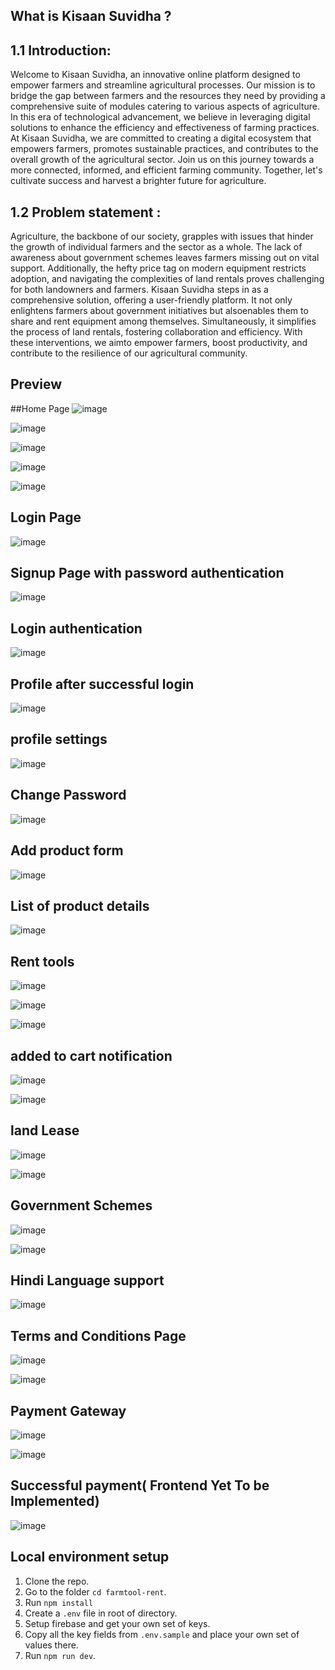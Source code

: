 ## What is Kisaan Suvidha ?

## 1.1 Introduction:
Welcome to Kisaan Suvidha, an innovative online platform designed to empower farmers and streamline agricultural processes. Our mission is to bridge the gap between farmers and the resources they need by providing a comprehensive suite of modules catering to various aspects of agriculture. In this era of technological advancement, we believe in leveraging digital solutions to enhance the efficiency and effectiveness of farming practices. At Kisaan Suvidha, we are committed to creating a digital ecosystem that empowers farmers, promotes sustainable practices, and contributes to the overall growth of the agricultural sector. Join us on this journey towards a more connected, informed, and efficient farming community. Together, let's cultivate success and harvest a brighter future for agriculture.

## 1.2 Problem statement :
Agriculture, the backbone of our society, grapples with issues that hinder the growth of individual farmers and the sector as a whole. The lack of awareness about government schemes leaves farmers missing out on vital support. Additionally, the hefty price tag on modern equipment restricts adoption, and navigating the complexities of land rentals proves challenging for both landowners and farmers. Kisaan Suvidha steps in as a comprehensive solution, offering a user-friendly platform. It not only enlightens farmers about government initiatives but alsoenables them to share and rent equipment among themselves. Simultaneously, it simplifies the process of land rentals, fostering collaboration and efficiency. With these interventions, we aimto empower farmers, boost productivity, and contribute to the resilience of our agricultural
community.

## Preview 

##Home Page
![image](https://github.com/prasadgade20/Kisaan-Suvidha---Frontend/assets/43978977/7e9f0b96-8223-405f-ab03-2c84b7e354cd)

![image](https://github.com/prasadgade20/Kisaan-Suvidha---Frontend/assets/43978977/2255f55c-c31a-43bd-8678-eb552446966d)

![image](https://github.com/prasadgade20/Kisaan-Suvidha---Frontend/assets/43978977/319020f7-c0b3-4311-b75b-2b67678a5e43)

![image](https://github.com/prasadgade20/Kisaan-Suvidha---Frontend/assets/43978977/3bdeb151-6967-4db9-bee1-db1632387b06)

![image](https://github.com/prasadgade20/Kisaan-Suvidha---Frontend/assets/43978977/57997ed4-272a-41a8-b452-d0286ea007f3)

## Login Page

![image](https://github.com/prasadgade20/Kisaan-Suvidha---Frontend/assets/43978977/4f0ce426-b1b5-41eb-84b1-5707793df25e)

## Signup Page with password authentication

![image](https://github.com/prasadgade20/Kisaan-Suvidha---Frontend/assets/43978977/7b2bd253-06d3-40f6-9256-de52f9bab9d2)

## Login authentication 
![image](https://github.com/prasadgade20/Kisaan-Suvidha---Frontend/assets/43978977/2546a30b-cbc3-418a-9e4b-3ac41d19bd8e)

## Profile after successful login
![image](https://github.com/prasadgade20/Kisaan-Suvidha---Frontend/assets/43978977/3a9e9ccf-03f5-42e0-b60c-d4389682afd7)

## profile settings
![image](https://github.com/prasadgade20/Kisaan-Suvidha---Frontend/assets/43978977/01a2dbab-8392-4880-b715-d0a911fa316b)

## Change Password
![image](https://github.com/prasadgade20/Kisaan-Suvidha---Frontend/assets/43978977/325d0c18-ad77-4287-80eb-77553cf887cf)

## Add product form

![image](https://github.com/prasadgade20/Kisaan-Suvidha---Frontend/assets/43978977/5429328e-9f33-4400-8556-a8eff44b00a2)

## List of product details
![image](https://github.com/prasadgade20/Kisaan-Suvidha---Frontend/assets/43978977/c2d5326d-1c30-49c5-9d55-e3c4682a3503)

## Rent tools
![image](https://github.com/prasadgade20/Kisaan-Suvidha---Frontend/assets/43978977/966be3b1-73e2-4457-b34a-8358d04903a1)

![image](https://github.com/prasadgade20/Kisaan-Suvidha---Frontend/assets/43978977/10d0632f-fe2c-435b-b571-936128fc2fc9)

![image](https://github.com/prasadgade20/Kisaan-Suvidha---Frontend/assets/43978977/cd79f8ba-32d9-4177-b413-f02556f53955)


## added to cart notification

![image](https://github.com/prasadgade20/Kisaan-Suvidha---Frontend/assets/43978977/d18df3a6-ffcf-45b9-84b9-b480748954d5)

![image](https://github.com/prasadgade20/Kisaan-Suvidha---Frontend/assets/43978977/215aad5b-d77b-4f1e-97c4-9d5b1f0bb7ad)

## land Lease 
![image](https://github.com/prasadgade20/Kisaan-Suvidha---Frontend/assets/43978977/d52976d7-0cb6-442c-b4fa-1c6608c48893)

![image](https://github.com/prasadgade20/Kisaan-Suvidha---Frontend/assets/43978977/ecca7b37-1a4a-4e93-8e61-b37beeb51369)

## Government Schemes

![image](https://github.com/prasadgade20/Kisaan-Suvidha---Frontend/assets/43978977/8d691939-b1c8-47e1-a663-225efd4e6338)

![image](https://github.com/prasadgade20/Kisaan-Suvidha---Frontend/assets/43978977/645c0ccb-43d8-4a60-ab2e-d70cbff73d2a)

## Hindi Language support
![image](https://github.com/prasadgade20/Kisaan-Suvidha---Frontend/assets/43978977/9912e747-478f-4ce8-8dea-3ac78542c5fc)

## Terms and Conditions Page

  ![image](https://github.com/prasadgade20/Kisaan-Suvidha---Frontend/assets/43978977/3033a293-cb7c-4867-9d9f-4c01c24b0ce5)

  ![image](https://github.com/prasadgade20/Kisaan-Suvidha---Frontend/assets/43978977/c2f28382-3c34-4ec4-9d64-f0d939810a78)

  ## Payment Gateway

  ![image](https://github.com/prasadgade20/Kisaan-Suvidha---Frontend/assets/43978977/dd3804d4-4850-46ba-8daf-2ab8fa9509bc)

  ![image](https://github.com/prasadgade20/Kisaan-Suvidha---Frontend/assets/43978977/de551bea-96e0-4c14-9049-9cd06426df54)

  ## Successful payment( Frontend Yet To be Implemented)

  ![image](https://github.com/prasadgade20/Kisaan-Suvidha---Frontend/assets/43978977/ac300ccb-1b7b-4f25-ba0b-2e8837eee618)


## Local environment setup 
1. Clone the repo.
2. Go to the folder `cd farmtool-rent`.
3. Run `npm install`
4. Create a `.env` file in root of directory. 
7. Setup firebase and get your own set of keys.
8. Copy all the key fields from `.env.sample` and place your own set of values there.
9. Run `npm run dev`.
